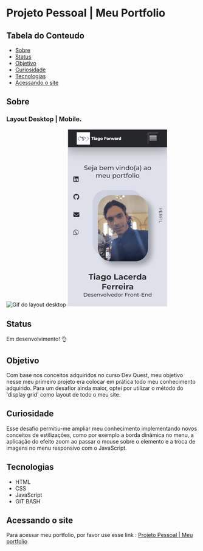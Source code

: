 # Projeto Pessoal | Meu Portfolio

## Tabela do Conteudo

<ul>
<li><a href="#sobre">Sobre</a></li>
<li><a href="#status">Status</a></li>
<li><a href="#objetivo">Objetivo</a></li>
<li><a href="#curiosidade">Curiosidade</a></li>
<li><a href="#tecnologias">Tecnologias</a></li>
<li><a href="#acessando-o-site">Acessando o site</a></li>
</ul>

## Sobre

### Layout Desktop | Mobile.
<img src="src/gifs/portfolio-layout-desktop.gif" alt="Gif do layout desktop" width=950px>
<img src="src/gifs/portfolio-layout-mobile.gif" alt="Gif do layout mobile" width=262px>

## Status

Em desenvolvimento! 👌

## Objetivo

Com base nos conceitos adquiridos no curso Dev Quest, meu objetivo nesse meu primeiro projeto era colocar em prática todo meu conhecimento adquirido. Para um desafior ainda maior, optei por utilizar o método do 'display grid' como layout de todo o meu site.

## Curiosidade

Esse desafio permitiu-me ampliar meu conhecimento implementando novos conceitos de estilizações, como por exemplo a borda dinâmica no menu, a aplicação do efeito zoom ao passar o mouse sobre o elemento e a troca de imagens no menu responsivo com o JavaScript.

## Tecnologias

<ul>
<li>HTML</li>
<li>CSS</li>
<li>JavaScript</li>
<li>GIT BASH</li>
</ul>

## Acessando o site

Para acessar meu portfolio, por favor use esse link : <a href="https://tiago-forward.github.io/my-portfolio/" target="_blank">Projeto Pessoal | Meu portfolio</a>